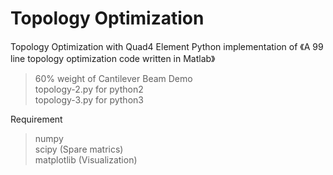 # Topology Optimization
Topology Optimization with Quad4 Element
 Python implementation of 《A 99 line topology optimization code written in Matlab》  
> 60% weight of Cantilever Beam Demo  
> topology-2.py for python2  
> topology-3.py for python3  
 
 Requirement
> numpy   
> scipy (Spare matrics)  
> matplotlib (Visualization)
